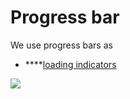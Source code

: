 # Progress bar

We use progress bars as

* \*\*\*\*[loading indicators](../../feedback-scenarios/loading-indicator.md)

![](../../img/android_progressbar.jpg)

